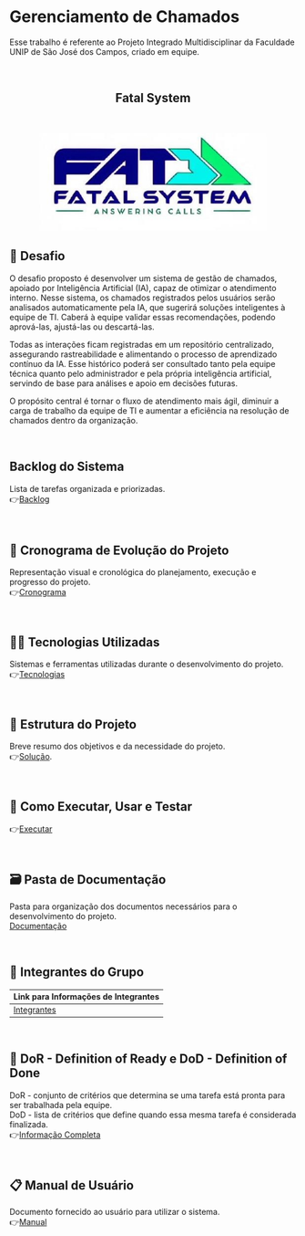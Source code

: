 # Gerenciamento de Chamados

Esse trabalho é referente ao Projeto Integrado Multidisciplinar da Faculdade UNIP de São José dos Campos, criado em equipe.
<br>
    
<br>

<h2 align="center"> Fatal System</h2>
<br>
<p align="center">
      <img src="Logotipo/FatalSystemSemMargem.jpg" alt="logo da Fatal System" width="400">
<br>

## 🧱 Desafio <a id="desafio"></a>
O desafio proposto é desenvolver um sistema de gestão de chamados, apoiado por Inteligência Artificial (IA), capaz de otimizar o atendimento interno.
Nesse sistema, os chamados registrados pelos usuários serão analisados automaticamente pela IA, que sugerirá soluções inteligentes à equipe de TI. Caberá à equipe validar essas recomendações, podendo aprová-las, ajustá-las ou descartá-las.

Todas as interações ficam registradas em um repositório centralizado, assegurando rastreabilidade e alimentando o processo de aprendizado contínuo da IA. Esse histórico poderá ser consultado tanto pela equipe técnica quanto pelo administrador e pela própria inteligência artificial, servindo de base para análises e apoio em decisões futuras.

O propósito central é tornar o fluxo de atendimento mais ágil, diminuir a carga de trabalho da equipe de TI e aumentar a eficiência na resolução de chamados dentro da organização.

<br>

## Backlog do Sistema
Lista de tarefas organizada e priorizadas.<br>
👉[Backlog](https://github.com/NataliaChiaramonte/FatalSystem/blob/main/Documenta%C3%A7%C3%A3o/BacklogDoSistema.md)
<br>
<br>
<br>


## 📅 Cronograma de Evolução do Projeto
Representação visual e cronológica do planejamento, execução e progresso do projeto. <br>
👉[Cronograma](https://github.com/NataliaChiaramonte/FatalSystem/blob/main/Documenta%C3%A7%C3%A3o/Cronograma%20de%20Evolu%C3%A7%C3%A3o%20do%20Projeto.md)

<br>

## 🧑‍💻 Tecnologias Utilizadas
Sistemas e ferramentas utilizadas durante o desenvolvimento do projeto. <br>
👉[Tecnologias](https://github.com/NataliaChiaramonte/FatalSystem/blob/main/Documenta%C3%A7%C3%A3o/TecnologiasUtilizadas.md)

<br>

## 🎯 Estrutura do Projeto
Breve resumo dos objetivos e da necessidade do projeto. <br>
👉[Solução](https://github.com/NataliaChiaramonte/FatalSystem/blob/main/Documenta%C3%A7%C3%A3o/EstruturaProjeto.md).

<br>

## 🧩 Como Executar, Usar e Testar
👉[Executar](https://github.com/NataliaChiaramonte/FatalSystem/blob/main/Documenta%C3%A7%C3%A3o/ManualdoUsuario.md)

<br>


## 🗃️ Pasta de Documentação
Pasta para organização dos documentos necessários para o desenvolvimento do projeto.<br>
[Documentação](https://github.com/NataliaChiaramonte/FatalSystem/tree/main/Documenta%C3%A7%C3%A3o)

<br>

## 👥 Integrantes do Grupo
| Link para Informações de Integrantes |
| -----------------------------        |
| [Integrantes](https://github.com/NataliaChiaramonte/FatalSystem/blob/main/Documenta%C3%A7%C3%A3o/IntegrantesGrupo.md)       |

<br>


## 🧩 DoR - Definition of Ready e DoD - Definition of Done
DoR - conjunto de critérios que determina se uma tarefa está pronta para ser trabalhada pela equipe.<br>
DoD - lista de critérios que define quando essa mesma tarefa é considerada finalizada.<br>
👉[Informação Completa](https://github.com/NataliaChiaramonte/FatalSystem/blob/main/Documenta%C3%A7%C3%A3o/DoReDod.md)

<br>

## 📋 Manual de Usuário
Documento fornecido ao usuário para utilizar o sistema.<br>
👉[Manual](https://github.com/NataliaChiaramonte/FatalSystem/blob/main/Documenta%C3%A7%C3%A3o/ManualdoUsuario.md)
<br>


  



